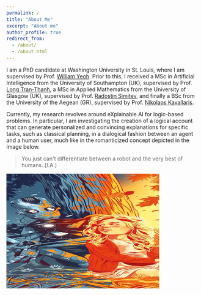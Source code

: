 ```yaml
---
permalink: /
title: "About Me"
excerpt: "About me"
author_profile: true
redirect_from: 
  - /about/
  - /about.html
---
```


I am a PhD candidate at Washington University in St. Louis, where I am supervised by Prof. [William Yeoh](https://sites.wustl.edu/wyeoh/). Prior to this, I received a MSc in Artificial Intelligence from the University of Southampton (UK), supervised by Prof. [Long Tran-Thanh](https://human-agentlearning.github.io/HAL-LAB.html), a MSc in Applied Mathematics from the University of Glasgow (UK), supervised by Prof. [Radostin Simitev](https://www.maths.gla.ac.uk/~rs/), and finally a BSc from the University of the Aegean (GR), supervised by Prof. [Nikolaos Kavallaris](https://www1.chester.ac.uk/departments/mathematics/staff/nikos-kavallaris).

Currently, my research revolves around eXplainable AI for logic-based problems. In particular, I am investigating the creation of a logical account that can generate personalized and convincing explanations for specific tasks, such as classical planning, in a dialogical fashion between an agent and a human user, much like in the romanticized concept depicted in the image below.



> You just can't differentiate between a robot and the very best of humans. [I.A.]

<!-- ![title](images/asimov1.jpg) -->

<img src="images/asimov1.jpg" alt="robot"
	title="I, Robot, by Isaac Asimov. Illustration by Alexander Wells." width="400" height="300"/>

